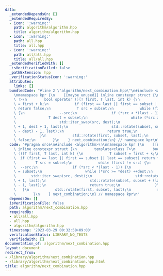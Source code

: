 ```yaml
---
data:
  _extendedDependsOn: []
  _extendedRequiredBy:
  - icon: ':warning:'
    path: algorithm/algorithm.hpp
    title: algorithm/algorithm.hpp
  - icon: ':warning:'
    path: all.hpp
    title: all.hpp
  - icon: ':warning:'
    path: all/all.hpp
    title: all/all.hpp
  _extendedVerifiedWith: []
  _isVerificationFailed: false
  _pathExtension: hpp
  _verificationStatusIcon: ':warning:'
  attributes:
    links: []
  bundledCode: "#line 2 \"algorithm/next_combination.hpp\"\n#include <algorithm>\n\
    \nnamespace kpr {\n    [[maybe_unused]] inline constexpr struct {\n        template<class\
    \ T>\n        bool operator ()(T first, T last, int k) {\n            T subset\
    \ = first + k;\n            if (first == last || first == subset || last == subset)\
    \ return false;\n            T src = subset;\n            while (first != src)\
    \ {\n                --src;\n                if (*src < *(last - 1)) {\n     \
    \               T dest = subset;\n                    while (*src >= *dest) ++dest;\n\
    \                    std::iter_swap(src, dest);\n                    std::rotate(src\
    \ + 1, dest + 1, last);\n                    std::rotate(subset, subset + (last\
    \ - dest) - 1, last);\n                    return true;\n                }\n \
    \           }\n            std::rotate(first, subset, last);\n            return\
    \ false;\n        }\n    } next_combination;\n} // namespace kpr\n"
  code: "#pragma once\n#include <algorithm>\n\nnamespace kpr {\n    [[maybe_unused]]\
    \ inline constexpr struct {\n        template<class T>\n        bool operator\
    \ ()(T first, T last, int k) {\n            T subset = first + k;\n          \
    \  if (first == last || first == subset || last == subset) return false;\n   \
    \         T src = subset;\n            while (first != src) {\n              \
    \  --src;\n                if (*src < *(last - 1)) {\n                    T dest\
    \ = subset;\n                    while (*src >= *dest) ++dest;\n             \
    \       std::iter_swap(src, dest);\n                    std::rotate(src + 1, dest\
    \ + 1, last);\n                    std::rotate(subset, subset + (last - dest)\
    \ - 1, last);\n                    return true;\n                }\n         \
    \   }\n            std::rotate(first, subset, last);\n            return false;\n\
    \        }\n    } next_combination;\n} // namespace kpr\n"
  dependsOn: []
  isVerificationFile: false
  path: algorithm/next_combination.hpp
  requiredBy:
  - all/all.hpp
  - all.hpp
  - algorithm/algorithm.hpp
  timestamp: '2023-03-29 00:32:58+09:00'
  verificationStatus: LIBRARY_NO_TESTS
  verifiedWith: []
documentation_of: algorithm/next_combination.hpp
layout: document
redirect_from:
- /library/algorithm/next_combination.hpp
- /library/algorithm/next_combination.hpp.html
title: algorithm/next_combination.hpp
---
```

